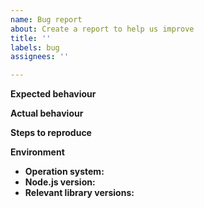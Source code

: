 ```yaml
---
name: Bug report
about: Create a report to help us improve
title: ''
labels: bug
assignees: ''

---
```


**Expected behaviour**
<!-- What should be happening. -->

**Actual behaviour**
<!-- What should be happening. -->

**Steps to reproduce**
<!-- How can we reproduce this issue in order to diagnose it? Code snippets and
sample apps are encouraged! -->

**Environment**

* **Operation system:**
* **Node.js version:**
* **Relevant library versions:**

<!-- If possible, please also provide the parts of your package.json that you're
able to share. -->
